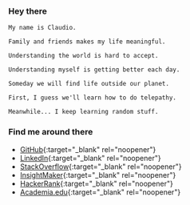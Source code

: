 ### Hey there

    My name is Claudio.

    Family and friends makes my life meaningful.

    Understanding the world is hard to accept.

    Understanding myself is getting better each day.

    Someday we will find life outside our planet.

    First, I guess we'll learn how to do telepathy.

    Meanwhile... I keep learning random stuff.


### Find me around there
* [GitHub](https://github.com/ClaudioSiervi){:target="_blank" rel="noopener"}
* [LinkedIn](https://www.linkedin.com/in/claudio-siervi){:target="_blank" rel="noopener"}
* [StackOverflow](https://stackoverflow.com/users/11281707/claudius){:target="_blank" rel="noopener"}
* [InsightMaker](https://insightmaker.com/user/1CfYze7s2QUt33nM7bGjQY){:target="_blank" rel="noopener"}
* [HackerRank](https://www.hackerrank.com/Claudio_Siervi){:target="_blank" rel="noopener"}
* [Academia.edu](https://independent.academia.edu/ClaudioSiervi){:target="_blank" rel="noopener"}
